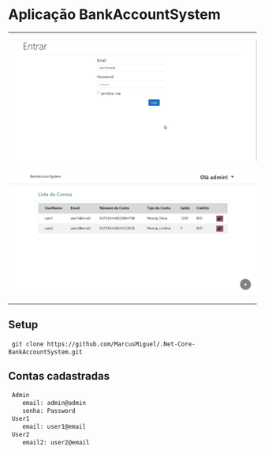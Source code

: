 
# Aplicação BankAccountSystem
***
![](/BankAccountSystem/wwwroot/images/BANKgif.gif)

![](/BankAccountSystem/wwwroot/images/ADMIN.png)
***
## Setup
     git clone https://github.com/MarcusMiguel/.Net-Core-BankAccountSystem.git
   
## Contas cadastradas
     Admin
        email: admin@admin
        senha: Password
     User1
        email: user1@email
     User2
        email2: user2@email


